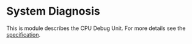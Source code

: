 # System Diagnosis

This is module describes the CPU Debug Unit. For more details see the
[specification].

[specification]: doc/specification.md
